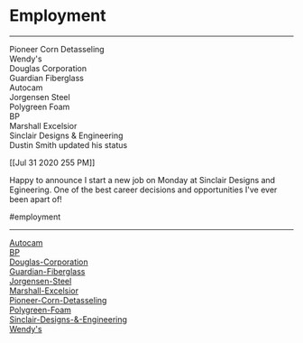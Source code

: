 # Employment

---

Pioneer Corn Detasseling  
	Wendy's  
	Douglas Corporation  
	Guardian Fiberglass  
	Autocam  
	Jorgensen Steel  
	Polygreen Foam  
	BP  
	Marshall Excelsior  
	Sinclair Designs & Engineering  
	Dustin Smith updated his status

[[Jul 31 2020 255 PM]]

Happy to announce I start a new job on Monday at Sinclair Designs and Egineering. One of the best career decisions and opportunities I've ever been apart of!

#employment

***

[Autocam](../Employment/Autocam.md)  
[BP](../Employment/BP.md)  
[Douglas-Corporation](douglas-corporation.md)  
[Guardian-Fiberglass](guardian-fiberglass.md)  
[Jorgensen-Steel](jorgensen-steel.md)  
[Marshall-Excelsior](Employment/Marshall-Excelsior.md)  
[Pioneer-Corn-Detasseling](Employment/Pioneer-Corn-Detasseling.md)  
[Polygreen-Foam](Employment/Polygreen-Foam.md)  
[Sinclair-Designs-&-Engineering](Employment/Sinclair-Designs-&-Engineering.md)  
[Wendy's](Wendy's.md)
